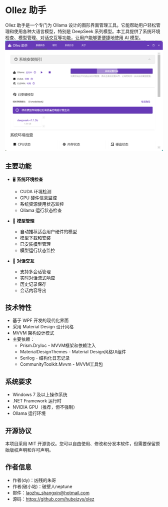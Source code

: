 # Ollez 助手

Ollez 助手是一个专门为 Ollama 设计的图形界面管理工具。它能帮助用户轻松管理和使用各种大语言模型，特别是 DeepSeek 系列模型。本工具提供了系统环境检查、模型管理、对话交互等功能，让用户能够更便捷地使用 AI 模型。
![输入图片说明](images/d1.png)
## 主要功能

- 🖥️ **系统环境检查**
  - CUDA 环境检测
  - GPU 硬件信息监控
  - 系统资源使用状态监控
  - Ollama 运行状态检查

- 🤖 **模型管理**
  - 自动推荐适合用户硬件的模型
  - 模型下载和安装
  - 已安装模型管理
  - 模型运行状态监控

- 💬 **对话交互**
  - 支持多会话管理
  - 实时对话流式响应
  - 历史记录保存
  - 会话内容导出

## 技术特性

- 基于 WPF 开发的现代化界面
- 采用 Material Design 设计风格
- MVVM 架构设计模式
- 主要依赖：
  - Prism.DryIoc - MVVM框架和依赖注入
  - MaterialDesignThemes - Material Design风格UI组件
  - Serilog - 结构化日志记录
  - CommunityToolkit.Mvvm - MVVM工具包

## 系统要求

- Windows 7 及以上操作系统
- .NET Framework 运行时
- NVIDIA GPU（推荐，但不强制）
- Ollama 运行环境

## 开源协议

本项目采用 MIT 开源协议。您可以自由使用、修改和分发本软件，但需要保留原始版权声明和许可声明。

## 作者信息

- 作者(dy)：凶残的朱哥
- 作者(破小站)：破壁人neptune
- 邮件：laozhu_shangxin@hotmail.com
- 源码：https://github.com/hubeizys/olez 
